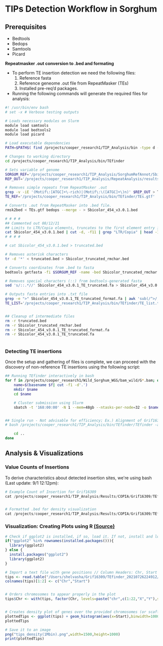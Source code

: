 # TIPs Detection Workflow in Sorghum

## Prerequisites

- Bedtools
- Bedops
- Samtools
- Picard

**Repeatmasker .out conversion to .bed and formating**

- To perform TE insertion detection we need the following files:
  1. Reference fasta
  2. Reference geneome .out file from RepeatMasker (TEs)
  3. Installed pre-req’d packages.
- Running the following commands will generate the required files for analysis:

 

```    bash
#! /usr/bin/env bash
# set -x # Verbose testing outputs

# Loads necessary modules on Slurm
module load samtools
module load bedtools2
module load picard

# Load executable dependencies
PATH=$PATH$( find /projects/cooper_research1/TIP_Analysis/bin -type d -printf ":%p" )

# Changes to working directory
cd /projects/cooper_research1/TIP_Analysis/bin/TEfinder

# Sets variable of genome
SORGUM_REF='/projects/cooper_research1/TIP_Analysis/SorghumRefAnnot/Sbicolor_454_v3.0.1.fa'
REP_OUT='/projects/cooper_research1/TIP_Analysis/RepeatAnalysis/results_Sbicolor_454_v3/repeatmasker_out/Sbicolor_454_v3.0.1.fa.out'

# Removes simple repeats from RepeatMasker .out
grep -v -iE '(Motif\:[ATGC]+\-rich)|(Motif\:\([ATGC]+\)n)' $REP_OUT > TEs.gtf
TE_REF='/projects/cooper_research1/TIP_Analysis/bin/TEfinder/TEs.gtf'

# Converts .out from RepeatMasker into .bed file.
rmsk2bed < TEs.gtf bedops --merge - > Sbicolor_454_v3.0.1.bed

# # # #
## Commented out 08/12/21
## Limits to LTR/Copia elements, truncates to the first element entry in .bed
cat Sbicolor_454_v3.0.1.bed | cut -d, -f11 | grep "LTR/Copia" | head -10 > truncated.bed
# # # #

# cat Sbicolor_454_v3.0.1.bed > truncated.bed

# Removes asterisk characters
tr -d '*' < truncated.bed > Sbicolor_truncated_rmchar.bed

# Converts coordinates from .bed to fasta
bedtools getfasta -fi $SORGUM_REF -name -bed Sbicolor_truncated_rmchar.bed > Sbicolor_454_v3.0.1_TE_truncated.fa

# Removes special characters (::) from bedtools-generated fasta
sed 's/::.*//' Sbicolor_454_v3.0.1_TE_truncated.fa > Sbicolor_454_v3.0.1_TE_truncated_format.fa

# Outputs fasta entries into .txt file
grep -e ">" Sbicolor_454_v3.0.1_TE_truncated_format.fa | awk 'sub(/^>/, "")' >> TE_list.txt
TE_LIST='/projects/cooper_research1/TIP_Analysis/bin/TEfinder/TE_list.txt'


## Cleanup of intermediate files
rm -r truncated.bed
rm -r Sbicolor_truncated_rmchar.bed
rm -r Sbicolor_454_v3.0.1_TE_truncated_format.fa
rm -r Sbicolor_454_v3.0.1_TE_truncated.fa
        
```

### Detecting TE insertions

Once the setup and gathering of files is complete, we can proceed with the discovery of non-reference TE insertions using the following script:

```bash
## Running TEfinder interactively in bash
for f in /projects/cooper_research1/Wild_Sorghum_WGS/bam_wild/G*.bam; do
    name=$(basename $f| cut -f1 -d'.')
    mkdir $name
    cd $name

    # Cluster submission using Slurm
    sbatch -t '168:00:00' -N 1 --mem=48gb --ntasks-per-node=32 -o $name'_TIP'.%j --wrap="bash /projects/cooper_research1/TIP_Analysis/bin/TEfinder/TEfinder -alignment $f -fa $SORGUM_REF -gtf $TE_REF -te $TE_LIST"


## Single run - Not advisable for efficiency; Ex.) Alignment of Grif16309
# bash /projects/cooper_research1/TIP_Analysis/bin/TEfinder/TEfinder -alignment /projects/cooper_research1/Wild_Sorghum_WGS/bam_wild/Grif16309.sort.rg.bam -fa $SORGUM_REF -gtf $TE_REF -te $TE_LIST

    cd ..
done
```



## Analysis & Visualizations
### Value Counts of Insertions

To derive characteristics about detected  insertion sites, we're using bash (Last update:  9/1 12:12pm):


```python
# Example Count of Insertion for Grif16309
cat /projects/cooper_research1/TIP_Analysis/Results/COPIA/Grif16309/TEfinder_*/TE*.bed | cut -f 4 | uniq | wc -l


# Formatted .bed for density visualization
cat /projects/cooper_research1/TIP_Analysis/Results/COPIA/Grif16309/TEfinder_*/TE*.bed | cut -f 1,2 > TE_density.bed
```



### Visualization: Creating Plots using R [(Source)](https://www.biostars.org/p/69748/)

```R
# Check if ggplot2 is installed, if so, load it. If not, install and load it
if("ggplot2" %in% rownames(installed.packages())){
  library(ggplot2)
} else {
  install.packages("ggplot2")
  library(ggplot2)
}

# Import a text file with gene positions // Column Headers: Chr, Start (No end or Gene name required)
tips <- read.table("/Users/shelvasha/Grif16309/TEfinder_20210726224912/TE_density.bed",sep="\t",header=T)
colnames(tips)[1:2] <- c("Chr","Start")


# Orders chromosomes to appear properly in the plot
tips$Chr <- with(tips, factor(Chr, levels=paste("chr",c(1:22,"X","Y"),sep=""), ordered=TRUE))


# Creates density plot of genes over the provided chromosomes (or scaffolds ...)
plottedTips <- ggplot(tips) + geom_histogram(aes(x=Start),binwidth=1000000) + facet_wrap(~Chr,ncol=2) + ggtitle("TIPs density over S. bicolor genome (1Mb bins)") + xlab("Genomic position (bins 1 Mb)") + ylab("Number of TIPs")
plottedTips

# Save it to an image
png("tips_density(1Mbin).png",width=1500,height=1000)
print(plottedTips)
```

